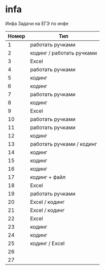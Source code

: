 # infa
Инфа
Задачи на ЕГЭ по инфе


| Номер | Тип |
| ------ | ------ |
| 1 | работать ручками |
| 2 | кодинг / работать ручками |
| 3 | Excel |
| 4 | работать ручками |
| 5 | кодинг |
| 6 | кодинг |
| 7 | работать ручками |
| 8 | кодинг |
| 9 | Excel |
| 10 | работать ручками |
| 11 | работать ручками |
| 12 | кодинг |
| 13 | работать ручками / кодинг |
| 14 | кодинг |
| 15 | кодинг |
| 16 | кодинг |
| 17 | кодинг + файл |
| 18 | Excel |
| 19 | работать ручками |
| 20 | Excel / кодинг |
| 21 | Excel / кодинг |
| 22 | Excel |
| 23 | кодинг |
| 24 | кодинг |
| 25 | кодинг / Excel |
| 26 |  |
| 27 |  |

            
        

